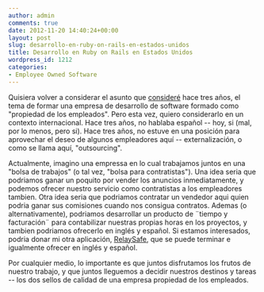 ```yaml
---
author: admin
comments: true
date: 2012-11-20 14:40:24+00:00
layout: post
slug: desarrollo-en-ruby-on-rails-en-estados-unidos
title: Desarrollo en Ruby on Rails en Estados Unidos
wordpress_id: 1212
categories:
- Employee Owned Software
---
```


Quisiera volver a considerar el asunto que [consideré](http://www.particlewave.com/2009/11/01/employee-owned-software-company/) hace tres años, el tema de formar una empresa de desarrollo de software formado como "propiedad de los empleados".  Pero esta vez, quiero considerarlo en un contexto internacional.  Hace tres años, no hablaba español -- hoy, si (mal, por lo menos, pero si).  Hace tres años, no estuve en una posición para aprovechar el deseo de algunos empleadores aquí -- externalización, o como se llama aquí, "outsourcing".

Actualmente, imagino una empressa en lo cual trabajamos juntos en una "bolsa de trabajos" (o tal vez, "bolsa para contratistas").  Una idea seria que podriamos ganar un poquito por vender los anuncios inmediatamente, y podemos ofrecer nuestro servicio como contratistas a los empleadores tambien.  Otra idea seria que podriamos contratar un vendedor aqui quien podria ganar sus comisiones cuando nos consigua contratos.  Ademas (o alternativamente), podriamos desarrollar un producto de ¨tiempo y facturación¨ para contabilizar nuestras propias horas en los proyectos, y tambien podriamos ofrecerlo en inglés y español.   Si estamos interesados, podria donar mi otra aplicación, [RelaySafe](http://www.RelaySafe.com), que se puede terminar e igualmente ofrecer en inglés y español.

Por cualquier medio, lo importante es que juntos disfrutamos los frutos de nuestro trabajo, y que juntos lleguemos a decidir nuestros destinos y tareas -- los dos sellos de calidad de una empresa propiedad de los empleados.
